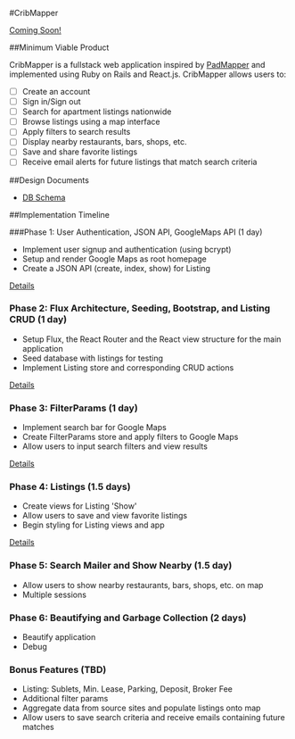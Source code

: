 #CribMapper

[Coming Soon!][heroku]

[heroku]: http://www.herokuapp.com

##Minimum Viable Product

CribMapper is a fullstack web application inspired by [PadMapper][padmapper] and implemented using Ruby on Rails and React.js. CribMapper allows users to:

- [ ] Create an account
- [ ] Sign in/Sign out
- [ ] Search for apartment listings nationwide
- [ ] Browse listings using a map interface
- [ ] Apply filters to search results
- [ ] Display nearby restaurants, bars, shops, etc.
- [ ] Save and share favorite listings
- [ ] Receive email alerts for future listings that match search criteria

[padmapper]: http://www.padmapper.com

##Design Documents

<!-- * [View Wireframes][view] -->
* [DB Schema][schema]

[view]: ./docs/views.md
[schema]: ./docs/schema.md

##Implementation Timeline

###Phase 1: User Authentication, JSON API, GoogleMaps API  (1 day)

- Implement user signup and authentication (using bcrypt)
- Setup and render Google Maps as root homepage
- Create a JSON API (create, index, show) for Listing

[Details][phase-one]

### Phase 2: Flux Architecture, Seeding, Bootstrap, and Listing CRUD (1 day)
- Setup Flux, the React Router and the React view structure for the main application
- Seed database with listings for testing
- Implement Listing store and corresponding CRUD actions

[Details][phase-two]

### Phase 3: FilterParams (1 day)
- Implement search bar for Google Maps
- Create FilterParams store and apply filters to Google Maps
- Allow users to input search filters and view results

[Details][phase-three]

### Phase 4: Listings (1.5 days)
- Create views for Listing 'Show'
- Allow users to save and view favorite listings
- Begin styling for Listing views and app

[Details][phase-four]

### Phase 5: Search Mailer and Show Nearby (1.5 day)
- Allow users to show nearby restaurants, bars, shops, etc. on map
- Multiple sessions

<!-- [Details][phase-five] -->

### Phase 6: Beautifying and Garbage Collection (2 days)
- Beautify application
- Debug

<!-- [Details][phase-six] -->

### Bonus Features (TBD)
- Listing: Sublets, Min. Lease, Parking, Deposit, Broker Fee
- Additional filter params
- Aggregate data from source sites and populate listings onto map
- Allow users to save search criteria and receive emails containing future matches

[phase-one]: ./docs/phases/phase1.md
[phase-two]: ./docs/phases/phase2.md
[phase-three]: ./docs/phases/phase3.md
[phase-four]: ./docs/phases/phase4.md
[phase-five]: ./docs/phases/phase5.md
[phase-six]: ./docs/phases/phase6.md
[crashmate]: https://github.com/therealzac/Crashmate
